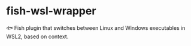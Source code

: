 # fish-wsl-wrapper
🐟 Fish plugin that switches between Linux and Windows executables in WSL2, based on context.
